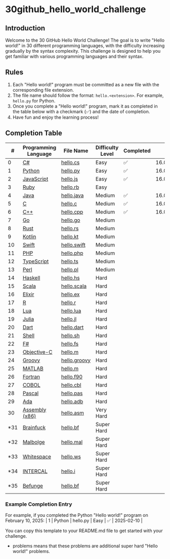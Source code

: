 # 30github_hello_world_challenge

## Introduction
Welcome to the 30 GitHub Hello World Challenge! The goal is to write "Hello world!" in 30 different programming languages, with the difficulty increasing gradually by the syntax complexity. This challenge is designed to help you get familiar with various programming languages and their syntax.

## Rules
1. Each "Hello world!" program must be committed as a new file with the corresponding file extension.
2. The file name should follow the format: `hello.<extension>`. For example, `hello.py` for Python.
3. Once you complete a "Hello world!" program, mark it as completed in the table below with a checkmark (✅) and the date of completion.
4. Have fun and enjoy the learning process!

## Completion Table

| #   | Programming Language                                                                 | File Name             | Difficulty Level | Completed | Date          |
|-----|---------------------------------------------------------------------------------------|------------------------|------------------|-----------|---------------|
| 0   | [C#](https://learn.microsoft.com/en-us/dotnet/csharp/)                               | [hello.cs](hello.cs)   | Easy             |  ✅         |  16.04.202          |
| 1   | [Python](https://python.org/)                                                        | [hello.py](hello.py)   | Easy             | ✅         | 16.04.2025     |
| 2   | [JavaScript](https://developer.mozilla.org/en-US/docs/Web/JavaScript)                | [hello.js](hello.js)   | Easy             |  ✅         | 16.04.2025               |
| 3   | [Ruby](https://www.ruby-lang.org/)                                                   | [hello.rb](hello.rb)   | Easy             |           |               |
| 4   | [Java](https://www.java.com/)                                                        | [hello.java](hello.java)| Medium           | ✅          |      16.04.2025         |
| 5   | [C](https://www.cprogramming.com/)                                                   | [hello.c](hello.c)     | Medium           |  ✅          |      16.04.2025          |
| 6   | [C++](https://cplusplus.com/)                                                        | [hello.cpp](hello.cpp) | Medium           |  ✅         |      16.04.2025         |
| 7   | [Go](https://go.dev/)                                                                | [hello.go](hello.go)   | Medium           |           |               |
| 8   | [Rust](https://www.rust-lang.org/)                                                   | [hello.rs](hello.rs)   | Medium           |           |               |
| 9   | [Kotlin](https://kotlinlang.org/)                                                    | [hello.kt](hello.kt)   | Medium           |           |               |
| 10  | [Swift](https://www.swift.org/)                                                      | [hello.swift](hello.swift)| Medium        |           |               |
| 11  | [PHP](https://www.php.net/)                                                          | [hello.php](hello.php) | Medium           |           |               |
| 12  | [TypeScript](https://www.typescriptlang.org/)                                        | [hello.ts](hello.ts)   | Medium           |           |               |
| 13  | [Perl](https://www.perl.org/)                                                        | [hello.pl](hello.pl)   | Medium           |           |               |
| 14  | [Haskell](https://www.haskell.org/)                                                  | [hello.hs](hello.hs)   | Hard             |           |               |
| 15  | [Scala](https://www.scala-lang.org/)                                                 | [hello.scala](hello.scala)| Hard         |           |               |
| 16  | [Elixir](https://elixir-lang.org/)                                                   | [hello.ex](hello.ex)   | Hard             |           |               |
| 17  | [R](https://www.r-project.org/)                                                      | [hello.r](hello.r)     | Hard             |           |               |
| 18  | [Lua](https://www.lua.org/)                                                          | [hello.lua](hello.lua) | Hard             |           |               |
| 19  | [Julia](https://julialang.org/)                                                      | [hello.jl](hello.jl)   | Hard             |           |               |
| 20  | [Dart](https://dart.dev/)                                                            | [hello.dart](hello.dart)| Hard            |           |               |
| 21  | [Shell](https://thevaluable.dev/guide-terminal-shell-console/)                       | [hello.sh](hello.sh)   | Hard             |           |               |
| 22  | [F#](https://fsharp.org/)                                                            | [hello.fs](hello.fs)   | Hard             |           |               |
| 23  | [Objective-C](https://developer.apple.com/library/archive/documentation/Cocoa/Conceptual/ProgrammingWithObjectiveC/Introduction/Introduction.html) | [hello.m](hello.m)     | Hard             |           |               |
| 24  | [Groovy](https://groovy-lang.org/)                                                   | [hello.groovy](hello.groovy)| Hard       |           |               |
| 25  | [MATLAB](https://www.mathworks.com/)                                                 | [hello.m](hello.m)     | Hard             |           |               |
| 26  | [Fortran](https://fortran-lang.org/)                                                 | [hello.f90](hello.f90) | Hard             |           |               |
| 27  | [COBOL](https://developer.ibm.com/languages/cobol/)                                  | [hello.cbl](hello.cbl) | Hard             |           |               |
| 28  | [Pascal](https://www.freepascal.org/)                                                | [hello.pas](hello.pas) | Hard             |           |               |
| 29  | [Ada](https://ada-lang.io/)                                                          | [hello.adb](hello.adb) | Hard             |           |               |
| 30  | [Assembly (x86)](https://cs.lmu.edu/~ray/notes/x86assembly/)                         | [hello.asm](hello.asm) | Very Hard        |           |               |
| *31 | [Brainfuck](https://brainfuck.org/)                                                  | [hello.bf](hello.bf)   | Super Hard       |           |               |
| *32 | [Malbolge](https://malbolge.doleczek.pl/)                                            | [hello.mal](hello.mal) | Super Hard       |           |               |
| *33 | [Whitespace](https://esolangs.org/wiki/Whitespace)                                   | [hello.ws](hello.ws)   | Super Hard       |           |               |
| *34 | [INTERCAL](https://esolangs.org/wiki/INTERCAL)                                       | [hello.i](hello.i)     | Super Hard       |           |               |
| *35 | [Befunge](https://befunge.flogisoft.com/)                                            | [hello.bf](hello.bf)   | Super Hard       |           |               |


### Example Completion Entry
For example, if you completed the Python "Hello world!" program on February 10, 2025:
| 1  | Python               | hello.py  | Easy             | ✅         | 2025-02-10 |

You can copy this template to your README.md file to get started with your challenge.

* problems means that these problems are additional super hard "Hello world!" problems.
